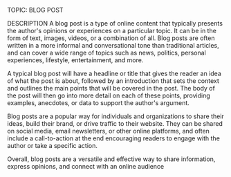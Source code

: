 TOPIC: BLOG POST

DESCRIPTION A blog post is a type of online content that typically presents the author's opinions or experiences on a particular topic. It can be in the form of text, images, videos, or a combination of all. Blog posts are often written in a more informal and conversational tone than traditional articles, and can cover a wide range of topics such as news, politics, personal experiences, lifestyle, entertainment, and more.

A typical blog post will have a headline or title that gives the reader an idea of what the post is about, followed by an introduction that sets the context and outlines the main points that will be covered in the post. The body of the post will then go into more detail on each of these points, providing examples, anecdotes, or data to support the author's argument.

Blog posts are a popular way for individuals and organizations to share their ideas, build their brand, or drive traffic to their website. They can be shared on social media, email newsletters, or other online platforms, and often include a call-to-action at the end encouraging readers to engage with the author or take a specific action.

Overall, blog posts are a versatile and effective way to share information, express opinions, and connect with an online audience

